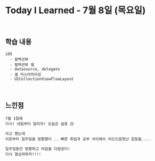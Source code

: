 # Today I Learned - 7월 8일 (목요일)

<br>

## 학습 내용
```
iOS
  - 컬렉션뷰
  - 컬렉션뷰 셀
  - datasource, delegate
  - 셀 커스터마이징
  - UICollectionViewFlowLayout  
```

<br>

## 느낀점
```
7월 1일에
다시! 내일부터 달리자! 오늘은 쉼표 😌 

라고 했는데
이로부터 일주일을 방황했다 .. 빠른 취업과 공부 사이에서 어으으음청난 갈등을.... 

일주일동안 방황하고 마음을 다잡았다! 
다시 열심히하자!!!!
```


